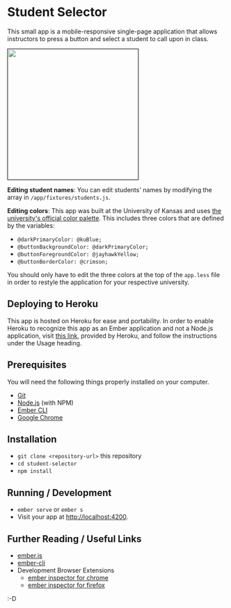 # Student Selector

This small app is a mobile-responsive single-page application that allows instructors to press a button and select a student to call upon in class.

<img src="https://user-images.githubusercontent.com/4055501/43234147-06776f8a-9040-11e8-8333-b73a853400a0.png" height=300 border=1 />

**Editing student names**: You can edit students' names by modifying the array in `/app/fixtures/students.js`.

**Editing colors**: This app was built at the University of Kansas and uses [the university's official color palette](http://brand.ku.edu/guidelines/color). This includes three colors that are defined by the variables:
- `@darkPrimaryColor: @kuBlue;`
- `@buttonBackgroundColor: @darkPrimaryColor;`
- `@buttonForegroundColor: @jayhawkYellow;`
- `@buttonBorderColor: @crimson;`

You should only have to edit the three colors at the top of the `app.less` file in order to restyle the application for your respective university.

## Deploying to Heroku

This app is hosted on Heroku for ease and portability. In order to enable Heroku to recognize this app as an Ember application and not a Node.js application, visit [this link](https://github.com/heroku/heroku-buildpack-emberjs#usage), provided by Heroku, and follow the instructions under the Usage heading.

## Prerequisites

You will need the following things properly installed on your computer.

* [Git](https://git-scm.com/)
* [Node.js](https://nodejs.org/) (with NPM)
* [Ember CLI](https://ember-cli.com/)
* [Google Chrome](https://google.com/chrome/)

## Installation

* `git clone <repository-url>` this repository
* `cd student-selector`
* `npm install`

## Running / Development

* `ember serve` or `ember s`
* Visit your app at [http://localhost:4200](http://localhost:4200).

## Further Reading / Useful Links

* [ember.js](https://emberjs.com/)
* [ember-cli](https://ember-cli.com/)
* Development Browser Extensions
  * [ember inspector for chrome](https://chrome.google.com/webstore/detail/ember-inspector/bmdblncegkenkacieihfhpjfppoconhi)
  * [ember inspector for firefox](https://addons.mozilla.org/en-US/firefox/addon/ember-inspector/)

:-D

